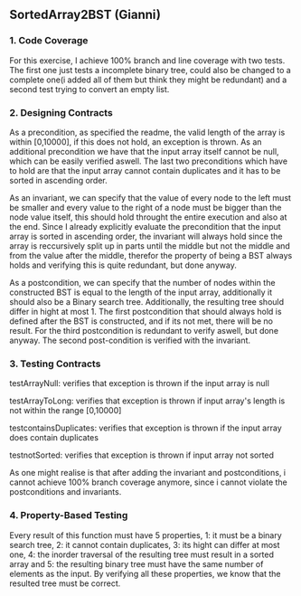 ## SortedArray2BST (Gianni)
### 1. Code Coverage
For this exercise, I achieve 100% branch and line coverage with two tests. The first one just tests a incomplete binary tree, could also be changed to a complete one(i added all of them but think they might be redundant) and a second test trying to convert an empty list.
### 2. Designing Contracts
As a precondition, as specified the readme, the valid length of the array is within [0,10000], if this does not hold, an exception is thrown. As an additional precondition we have that the input array itself cannot be null, which can be easily verified aswell. The last two preconditions which have to hold are that the input array cannot contain duplicates and it has to be sorted in ascending order.

As an invariant, we can specify that the value of every node to the left must be smaller and every value to the right of a node must be bigger than the node value itself, this should hold throught the entire execution and also at the end. Since I already explicitly evaluate the precondition that the input array is sorted in ascending order, the invariant will always hold since the array is reccursively split up in parts until the middle but not the middle and from the value after the middle, therefor the property of being a BST always holds and verifying this is quite redundant, but done anyway.

As a postcondition, we can specify that the number of nodes within the constructed BST is equal to the length of the input array, additionally it should also be a Binary search tree. Additionally, the resulting tree should differ in hight at most 1. The first postcondition that should always hold is defined after the BST is constructed, and if its not met, there will be no result. For the third postcondition is redundant to verify aswell, but done anyway. The second post-condition is verified with the invariant.
### 3. Testing Contracts
testArrayNull: verifies that exception is thrown if the input array is null

testArrayToLong: verifies that exception is thrown if input array's length is not  within the range [0,10000]

testcontainsDuplicates: verifies that exception is thrown if the input array does contain duplicates

testnotSorted: verifies that exception is thrown if input array not sorted

As one might realise is that after adding the invariant and postconditions, i cannot achieve 100% branch coverage anymore, since i cannot violate the postconditions and invariants.
### 4. Property-Based Testing
Every result of this function must have 5 properties, 1: it must be a binary search tree, 2: it cannot contain duplicates, 3: its hight can differ at most one, 4: the inorder traversal of the resulting tree must result in a sorted array and 5: the resulting binary tree must have the same number of elements as the input. By verifying all these properties, we know that the resulted tree must be correct.
